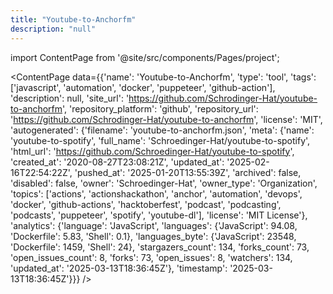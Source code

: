 ```yaml
---
title: "Youtube-to-Anchorfm"
description: "null"
---
```

import ContentPage from '@site/src/components/Pages/project';

<ContentPage
    data={{'name': 'Youtube-to-Anchorfm', 'type': 'tool', 'tags': ['javascript', 'automation', 'docker', 'puppeteer', 'github-action'], 'description': null, 'site_url': 'https://github.com/Schrodinger-Hat/youtube-to-anchorfm', 'repository_platform': 'github', 'repository_url': 'https://github.com/Schrodinger-Hat/youtube-to-anchorfm', 'license': 'MIT', 'autogenerated': {'filename': 'youtube-to-anchorfm.json', 'meta': {'name': 'youtube-to-spotify', 'full_name': 'Schroedinger-Hat/youtube-to-spotify', 'html_url': 'https://github.com/Schroedinger-Hat/youtube-to-spotify', 'created_at': '2020-08-27T23:08:21Z', 'updated_at': '2025-02-16T22:54:22Z', 'pushed_at': '2025-01-20T13:55:39Z', 'archived': false, 'disabled': false, 'owner': 'Schroedinger-Hat', 'owner_type': 'Organization', 'topics': ['actions', 'actionshackathon', 'anchor', 'automation', 'devops', 'docker', 'github-actions', 'hacktoberfest', 'podcast', 'podcasting', 'podcasts', 'puppeteer', 'spotify', 'youtube-dl'], 'license': 'MIT License'}, 'analytics': {'language': 'JavaScript', 'languages': {'JavaScript': 94.08, 'Dockerfile': 5.83, 'Shell': 0.1}, 'languages_byte': {'JavaScript': 23548, 'Dockerfile': 1459, 'Shell': 24}, 'stargazers_count': 134, 'forks_count': 73, 'open_issues_count': 8, 'forks': 73, 'open_issues': 8, 'watchers': 134, 'updated_at': '2025-03-13T18:36:45Z'}, 'timestamp': '2025-03-13T18:36:45Z'}}}
/>
